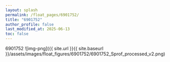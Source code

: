 ```yaml
---
layout: splash
permalink: /float_pages/6901752/
title: "6901752"
author_profile: false
last_modified_at: 2025-06-13
toc: false
---
```

 
6901752
![img-png]({{ site.url }}{{ site.baseurl }}/assets/images/float_figures/6901752/6901752_Sprof_processed_v2.png)